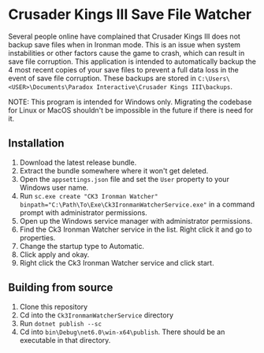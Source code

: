 # Crusader Kings III Save File Watcher
Several people online have complained that Crusader Kings III does not backup save files when in Ironman mode. This is an issue when system instabilities or other factors cause the game to crash, which can result in save file corruption. This application is intended to automatically backup the 4 most recent copies of your save files to prevent a full data loss in the event of save file corruption. These backups are stored in `C:\Users\<USER>\Documents\Paradox Interactive\Crusader Kings III\backups`.

NOTE: This program is intended for Windows only. Migrating the codebase for Linux or MacOS shouldn't be impossible in the future if there is need for it.

## Installation
1. Download the latest release bundle.
1. Extract the bundle somewhere where it won't get deleted.
1. Open the `appsettings.json` file and set the `User` property to your Windows user name.
1. Run `sc.exe create "CK3 Ironman Watcher" binpath="C:\Path\To\Exe\Ck3IronmanWatcherService.exe"` in a command prompt with administrator permissions.
1. Open up the Windows service manager with administrator permissions.
1. Find the Ck3 Ironman Watcher service in the list. Right click it and go to properties.
1. Change the startup type to Automatic.
1. Click apply and okay.
1. Right click the Ck3 Ironman Watcher service and click start.

## Building from source
1. Clone this repository
1. Cd into the `Ck3IronmanWatcherService` directory
1. Run `dotnet publish --sc`
1. Cd into `bin\Debug\net6.0\win-x64\publish`. There should be an executable in that directory.
